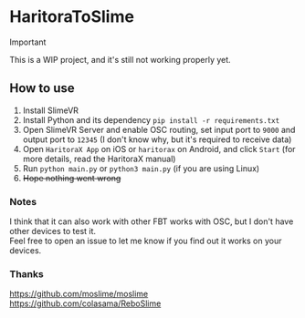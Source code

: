 # HaritoraToSlime

> [!IMPORTANT]  
> This is a WIP project, and it's still not working properly yet.

## How to use
1. Install SlimeVR
2. Install Python and its dependency `pip install -r requirements.txt`
3. Open SlimeVR Server and enable OSC routing, set input port to `9000` and output port to `12345` (I don't know why, but it's required to receive data)
4. Open `HaritoraX App` on iOS or `haritorax` on Android, and click `Start` (for more details, read the HaritoraX manual)
5. Run `python main.py` or `python3 main.py` (if you are using Linux)
6. ~~Hope nothing went wrong~~


### Notes
I think that it can also work with other FBT works with OSC, but I don't have other devices to test it.  
Feel free to open an issue to let me know if you find out it works on your devices.

### Thanks
https://github.com/moslime/moslime  
https://github.com/colasama/ReboSlime  
